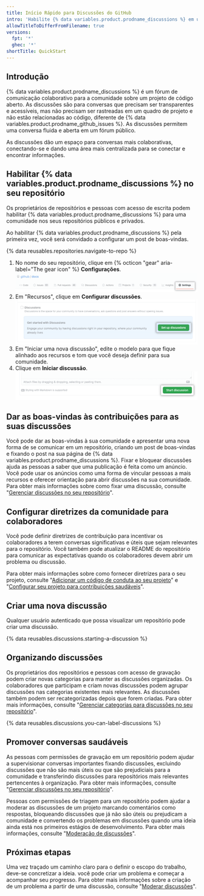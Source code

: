 ```yaml
---
title: Início Rápido para Discussões do GitHub
intro: 'Habilite {% data variables.product.prodname_discussions %} em um repositório existente e inicie conversas com sua comunidade.'
allowTitleToDifferFromFilename: true
versions:
  fpt: '*'
  ghec: '*'
shortTitle: QuickStart
---
```



## Introdução

{% data variables.product.prodname_discussions %} é um fórum de comunicação colaborativo para a comunidade sobre um projeto de código aberto. As discussões são para conversas que precisam ser transparentes e acessíveis, mas não precisam ser rastreadas em um quadro de projeto e não estão relacionadas ao código, diferente de {% data variables.product.prodname_github_issues %}. As discussões permitem uma conversa fluida e aberta em um fórum público.

As discussões dão um espaço para conversas mais colaborativas, conectando-se e dando uma área mais centralizada para se conectar e encontrar informações.

## Habilitar {% data variables.product.prodname_discussions %} no seu repositório

Os proprietários de repositórios e pessoas com acesso de escrita podem habilitar {% data variables.product.prodname_discussions %} para uma comunidade nos seus repositórios públicos e privados.

Ao habilitar {% data variables.product.prodname_discussions %} pela primeira vez, você será convidado a configurar um post de boas-vindas.

{% data reusables.repositories.navigate-to-repo %}
1. No nome do seu repositório, clique em {% octicon "gear" aria-label="The gear icon" %} **Configurações**. ![Botão de configurações públicas](/assets/images/help/discussions/public-repo-settings.png)
1. Em "Recursos", clique em **Configurar discussões**. ![Configure um botão de discussão em "Recursos" para habilitar ou desabilitar as Discussões do GitHub para um repositório](/assets/images/help/discussions/setup-discussions-button.png)
1. Em "Iniciar uma nova discussão", edite o modelo para que fique alinhado aos recursos e tom que você deseja definir para sua comunidade.
1. Clique em **Iniciar discussão**. ![Botão "Iniciar discussão"](/assets/images/help/discussions/new-discussion-start-discussion-button.png)

## Dar as boas-vindas às contribuições para as suas discussões

Você pode dar as boas-vindas à sua comunidade e apresentar uma nova forma de se comunicar em um repositório, criando um post de boas-vindas e fixando o post na sua página de {% data variables.product.prodname_discussions %}. Fixar e bloquear discussões ajuda as pessoas a saber que uma publicação é feita como um anúncio. Você pode usar os anúncios como uma forma de vincular pessoas a mais recursos e oferecer orientação para abrir discussões na sua comunidade. Para obter mais informações sobre como fixar uma discussão, consulte "[Gerenciar discussões no seu repositório](/discussions/managing-discussions-for-your-community/managing-discussions-in-your-repository#pinning-a-discussion)".


## Configurar diretrizes da comunidade para colaboradores

Você pode definir diretrizes de contribuição para incentivar os colaboradores a terem conversas significativas e úteis que sejam relevantes para o repositório. Você também pode atualizar o README do repositório para comunicar as expectativas quando os colaboradores devem abrir um problema ou discussão.

Para obter mais informações sobre como fornecer diretrizes para o seu projeto, consulte "[Adicionar um código de conduta ao seu projeto](/communities/setting-up-your-project-for-healthy-contributions/adding-a-code-of-conduct-to-your-project)" e "[Configurar seu projeto para contribuições saudáveis](/communities/setting-up-your-project-for-healthy-contributions)".

## Criar uma nova discussão

Qualquer usuário autenticado que possa visualizar um repositório pode criar uma discussão.

{% data reusables.discussions.starting-a-discussion %}

## Organizando discussões

Os proprietários dos repositórios e pessoas com acesso de gravação podem criar novas categorias para manter as discussões organizadas. Os colaboradores que participam e criam novas discussões podem agrupar discussões nas categorias existentes mais relevantes. As discussões também podem ser recategorizadas depois que forem criadas. Para obter mais informações, consulte "[Gerenciar categorias para discussões no seu repositório](/discussions/managing-discussions-for-your-community/managing-categories-for-discussions-in-your-repository)".

{% data reusables.discussions.you-can-label-discussions %}

## Promover conversas saudáveis

As pessoas com permissões de gravação em um repositório podem ajudar a supervisionar conversas importantes fixando discussões, excluindo discussões que não são mais úteis ou que são prejudiciais para a comunidade e transferindo discussões para repositórios mais relevantes pertencentes à organização. Para obter mais informações, consulte "[Gerenciar discussões no seu repositório](/discussions/managing-discussions-for-your-community/managing-discussions-in-your-repository)".

Pessoas com permissões de triagem para um repositório podem ajudar a moderar as discussões de um projeto marcando comentários como respostas, bloqueando discussões que já não são úteis ou prejudicam a comunidade e convertendo os problemas em discussões quando uma ideia ainda está nos primeiros estágios de desenvolvimento. Para obter mais informações, consulte "[Moderação de discussões](/discussions/managing-discussions-for-your-community/moderating-discussions)".

## Próximas etapas

Uma vez traçado um caminho claro para o definir o escopo do trabalho, deve-se concretizar a ideia. você pode criar um problema e começar a acompanhar seu progresso. Para obter mais informações sobre a criação de um problema a partir de uma discussão, consulte "[Moderar discussões](/discussions/managing-discussions-for-your-community/moderating-discussions)".
